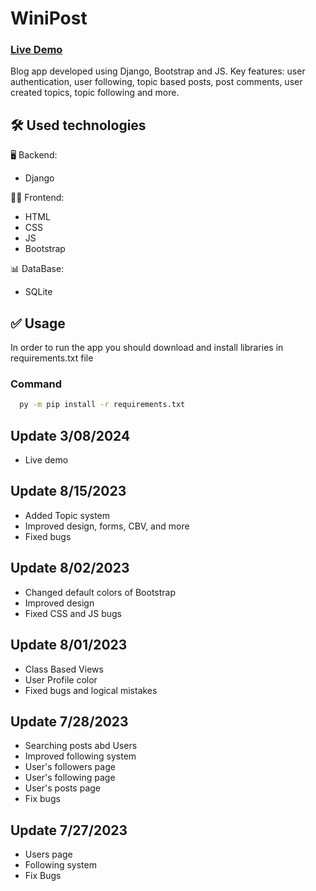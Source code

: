 
# WiniPost

### [Live Demo](http://ec2-16-171-143-49.eu-north-1.compute.amazonaws.com/)

Blog app developed using Django, Bootstrap and JS. 
Key features: user authentication, user following, topic based posts, post comments, user created topics, topic following and more.


## 🛠️ Used technologies
🖥️ Backend:
- Django

👨‍💻 Frontend:
- HTML
- CSS
- JS
- Bootstrap

📊 DataBase:
- SQLite

## ✅ Usage

In order to run the app you should download and install libraries in requirements.txt file 

### Command

```bash
  py -m pip install -r requirements.txt
```


## Update 3/08/2024

- Live demo

## Update 8/15/2023

- Added Topic system
- Improved design, forms, CBV, and more 
- Fixed bugs 


## Update 8/02/2023

- Changed default colors of Bootstrap
- Improved design
- Fixed CSS and JS bugs 


## Update 8/01/2023

- Class Based Views
- User Profile color
- Fixed bugs and logical mistakes


## Update 7/28/2023

- Searching posts abd Users
- Improved following system
- User's followers page
- User's following page
- User's posts page
- Fix bugs


## Update 7/27/2023

- Users page
- Following system
- Fix Bugs
